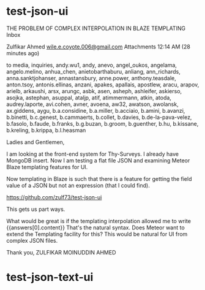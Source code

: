 # test-json-ui
THE PROBLEM OF COMPLEX INTERPOLATION IN BLAZE TEMPLATING
Inbox

Zulfikar Ahmed <wile.e.coyote.006@gmail.com>
Attachments
12:14 AM (28 minutes ago)

to media, inquiries, andy.wu1, andy, anevo, angel_oukos, angelama, angelo.melino, anhua_chen, anietobarthaburu, anliang, ann_richards, anna.sanktjohanser, annastansbury, anne.power, anthony.teasdale, anton.tsoy, antonis.ellinas, anzani, apakes, apallais, apostlew, aracu, arapov, arielb, arkaushi, arsx, arungc, asbk, asen, asheph, ashleifer, askierso, asojka, astephan, asuppal, ataljp, atif, atimmermann, atkin, atoda, audrey.laporte, avi.cohen, avner, avoena, aw32, awatson, awolansk, ax.giddens, aygu, b.a.considine, b.a.miller, b.acciaio, b.amini, b.avanzi, b.binetti, b.c.genest, b.cammaerts, b.collet, b.davies, b.de-la-pava-velez, b.fasolo, b.faude, b.franks, b.g.buzan, b.groom, b.guenther, b.hu, b.kissane, b.kreling, b.krippa, b.l.heasman

Ladies and Gentlemen,

I am looking at the front-end system for Thy-Surveys.  I already have MongoDB insert.  Now I am testing a flat file JSON and examining Meteor Blaze templating features for UI.  

Now templating in Blaze is such that there is a feature for getting the field value of a JSON but not an expression (that I could find).  

https://github.com/zulf73/test-json-ui

This gets us part ways.  

What would be great is if the templating interpolation allowed me to write {{answers[0].content}} 
That's the natural syntax.  Does Meteor want to extend the Templating facility for this? 
This would be natural for UI from complex JSON files.


Thank you,
ZULFIKAR MOINUDDIN AHMED
# test-json-text-ui
